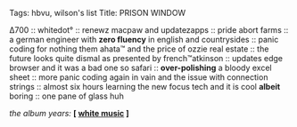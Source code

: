 Tags: hbvu, wilson's list
Title: PRISON WINDOW
  
∆700 :: whitedot° :: renewz macpaw and updatezapps :: pride abort farms :: a german engineer with **zero fluency** in english and countrysides :: panic coding for nothing them ahata™ and the price of ozzie real estate :: the future looks quite dismal as presented by french™atkinson :: updates edge browser and it was a bad one so safari :: **over-polishing** a bloody excel sheet :: more panic coding again in vain and the issue with connection strings :: almost six hours learning the new focus tech and it is cool **albeit** boring :: one pane of glass huh  
  
_the album years:_ **[ [white music](https://rateyourmusic.com/release/album/xtc/white-music/) ]**  
